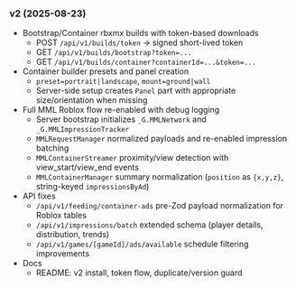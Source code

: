 ### v2 (2025-08-23)

- Bootstrap/Container rbxmx builds with token-based downloads
  - POST `/api/v1/builds/token` → signed short-lived token
  - GET `/api/v1/builds/bootstrap?token=...`
  - GET `/api/v1/builds/container?containerId=...&token=...`
- Container builder presets and panel creation
  - `preset=portrait|landscape`, `mount=ground|wall`
  - Server-side setup creates `Panel` part with appropriate size/orientation when missing
- Full MML Roblox flow re-enabled with debug logging
  - Server bootstrap initializes `_G.MMLNetwork` and `_G.MMLImpressionTracker`
  - `MMLRequestManager` normalized payloads and re-enabled impression batching
  - `MMLContainerStreamer` proximity/view detection with view_start/view_end events
  - `MMLContainerManager` summary normalization (`position` as `{x,y,z}`, string-keyed `impressionsByAd`)
- API fixes
  - `/api/v1/feeding/container-ads` pre-Zod payload normalization for Roblox tables
  - `/api/v1/impressions/batch` extended schema (player details, distribution, trends)
  - `/api/v1/games/[gameId]/ads/available` schedule filtering improvements
- Docs
  - README: v2 install, token flow, duplicate/version guard


